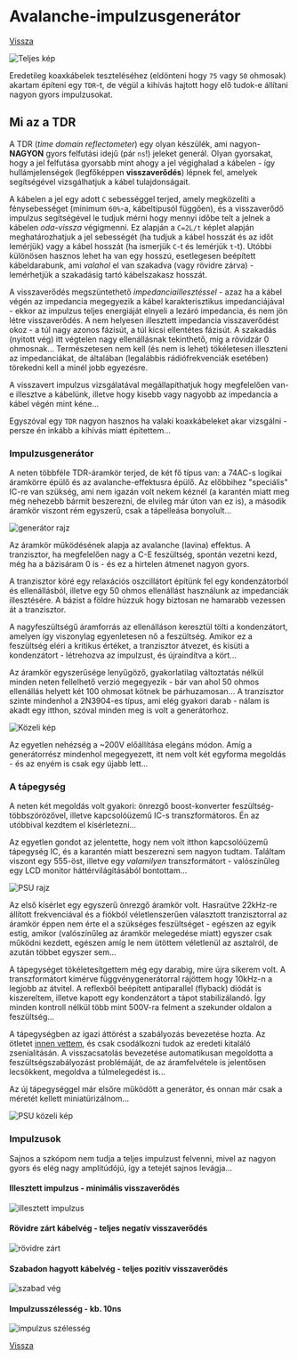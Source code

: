 # Avalanche-impulzusgenerátor

[Vissza](../elektro.md)

![Teljes kép](tdr.jpg)

Eredetileg koaxkábelek teszteléséhez (eldönteni hogy `75` vagy `50` ohmosak) akartam építeni egy `TDR`-t, de végül a kihívás hajtott hogy elő tudok-e állítani nagyon gyors impulzusokat.

## Mi az a TDR

A TDR (*time domain reflectometer*) egy olyan készülék, ami nagyon-**NAGYON** gyors felfutási idejű (pár `ns`!) jeleket generál. Olyan gyorsakat, hogy a jel felfutása gyorsabb mint ahogy a jel végighalad a kábelen - így hullámjelenségek (legfőképpen **visszaverődés**) lépnek fel, amelyek segítségével vizsgálhatjuk a kábel tulajdonságait.

A kábelen a jel egy adott `C` sebességgel terjed, amely megközelíti a fénysebességet (minimum `60%`-a, kábeltípusól függően), és a visszaverődő impulzus segítségével le tudjuk mérni hogy mennyi időbe telt a jelnek a kábelen *oda-vissza* végigmenni. Ez alapján a `C=2L/t` képlet alapján meghatározhatjuk a jel sebességét (ha tudjuk a kábel hosszát és az időt lemérjük) vagy a kábel hosszát (ha ismerjük `C`-t és lemérjük `t`-t). Utóbbi különösen hasznos lehet ha van egy hosszú, esetlegesen beépített kábeldarabunk, ami *valahol* el van szakadva (vagy rövidre zárva) - lemérhetjük a szakadásig tartó kábelszakasz hosszát.

A visszaverődés megszüntethető *impedanciaillesztéssel* - azaz ha a kábel végén az impedancia megegyezik a kábel karakterisztikus impedanciájával - ekkor az impulzus teljes energiáját elnyeli a lezáró impedancia, és nem jön létre visszaverődés. A nem helyesen illesztett impedancia visszaverődést okoz - a túl nagy azonos fázisút, a túl kicsi ellentétes fázisút. A szakadás (nyitott vég) itt végtelen nagy ellenállásnak tekinthető, míg a rövidzár 0 ohmosnak...
Természetesen nem kell (és nem is lehet) tökéletesen illeszteni az impedanciákat, de általában (legalábbis rádiófrekvenciák esetében) törekedni kell a minél jobb egyezésre.

A visszavert impulzus vizsgálatával megállapíthatjuk hogy megfelelően van-e illesztve a kábelünk, illetve hogy kisebb vagy nagyobb az impedancia a kábel végén mint kéne...

Egyszóval egy `TDR` nagyon hasznos ha valaki koaxkábeleket akar vizsgálni - persze én inkább a kihívás miatt építettem...

### Impulzusgenerátor

A neten többféle TDR-áramkör terjed, de két fő típus van: a 74AC-s logikai áramkörre épülő és az avalanche-effektusra épülő. Az előbbihez "speciális" IC-re van szükség, ami nem igazán volt nekem kéznél (a karantén miatt meg még nehezebb bármit beszerezni, de elvileg már úton van ez is), a második áramkör viszont rém egyszerű, csak a tápelleása bonyolult...

![generátor rajz](sch_gener.jpg)

Az áramkör működésének alapja az avalanche (lavina) effektus. A tranzisztor, ha megfelelően nagy a C-E feszültség, spontán vezetni kezd, még ha a bázisáram 0 is - és ez a hirtelen átmenet nagyon gyors. 

A tranzisztor köré egy relaxációs oszcillátort építünk fel egy kondenzátorból és ellenállásból, illetve egy 50 ohmos ellenállást használunk az impedanciák illesztésére. A bázist a földre húzzuk hogy biztosan ne hamarabb vezessen át a tranzisztor.

A nagyfeszültségű áramforrás az ellenálláson keresztül tölti a kondenzátort, amelyen így viszonylag egyenletesen nő a feszültség. Amikor ez a feszültség eléri a kritikus értéket, a tranzisztor átvezet, és kisüti a kondenzátort - létrehozva az impulzust, és újraindítva a kört...

Az áramkör egyszerűsége lenyűgöző, gyakorlatilag változtatás nélkül minden neten fellelhető verzió megegyezik - bár van ahol 50 ohmos ellenállás helyett két 100 ohmosat kötnek be párhuzamosan... A tranzisztor szinte mindenhol a 2N3904-es típus, ami elég gyakori darab - nálam is akadt egy itthon, szóval minden meg is volt a generátorhoz.

![Közeli kép](gener_kozel.jpg)

Az egyetlen nehézség a ~200V előállítása elegáns módon. Amíg a generátorrész mindenhol megegyezett, itt nem volt két egyforma megoldás - és az enyém is csak egy újabb lett...

### A tápegység

A neten két megoldás volt gyakori: önrezgő boost-konverter feszültség-többszörözővel, illetve 
kapcsolóüzemű IC-s transzformátoros. Én az utóbbival kezdtem el kísérletezni...

Az egyetlen gondot az jelentette, hogy nem volt itthon kapcsolóüzemű tápegység IC, és a karantén miatt beszerezni sem nagyon tudtam. Találtam viszont egy 555-öst, illetve egy *valamilyen* transzformátort - valószínűleg egy LCD monitor háttérvilágításából bontottam...

![PSU rajz](sch_psu.jpg)

Az első kísérlet egy egyszerű önrezgő áramkör volt. Hasraütve 22kHz-re állított frekvenciával és a fiókból véletlenszerűen választott tranzisztorral az áramkör éppen nem érte el a szükséges feszültséget - egészen az egyik estig, amikor (valószínűleg az áramkör melegedése miatt) egyszer csak működni kezdett, egészen amíg le nem ütöttem véletlenül az asztalról, de azután többet egyszer sem...

A tápegységet tökéletesítgettem még egy darabig, mire újra sikerem volt. A transzformátort kimérve függvénygenerátorral rájöttem hogy 10kHz-n a legjobb az átvitel. A reflexből beépített antiparallel (flyback) diódát is kiszereltem, illetve kapott egy kondenzátort a tápot stabilizálandó. Így minden kontroll nélkül több mint 500V-ra felment a szekunder oldalon a feszültség...

A tápegységben az igazi áttörést a szabályozás bevezetése hozta. Az ötletet [innen vettem](https://www.dos4ever.com/flyback/flyback.html), és csak csodálkozni tudok az eredeti kitaláló zsenialitásán. A visszacsatolás bevezetése automatikusan megoldotta a feszültségszabályozást problémáját, de az áramfelvétele is jelentősen lecsökkent, megoldva a túlmelegedést is...

Az új tápegységgel már elsőre működött a generátor, és onnan már csak a méretét kellett miniatürizálnom...

![PSU közeli kép](psu_kozel.jpg)

### Impulzusok

Sajnos a szkópom nem tudja  a teljes impulzust felvenni, mivel az nagyon gyors és elég nagy amplitúdójú, így a tetejét sajnos levágja...

#### Illesztett impulzus - minimális visszaverődés

![illesztett impulzus](illesztett.jpg)

#### Rövidre zárt kábelvég - teljes negatív visszaverődés

![rövidre zárt](rovidre.jpg)

#### Szabadon hagyott kábelvég - teljes pozitív visszaverődés

![szabad vég](szabad.jpg)

#### Impulzusszélesség - kb. 10ns

![impulzus szélesség](szelesseg.jpg)

[Vissza](../elektro.md)
